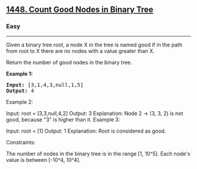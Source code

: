 
<h2><a href="https://leetcode.com/problems/count-good-nodes-in-binary-tree/">1448. Count Good Nodes in Binary Tree</a></h2>
<h3>Easy</h3>
<hr>
<div><p>Given a binary tree root, a node X in the tree is named good if in the path from root to X there are no nodes with a value greater than X.

Return the number of good nodes in the binary tree.

</p>


<p><strong>Example 1:</strong></p>
<pre><strong>Input:</strong> [3,1,4,3,null,1,5]
<strong>Output:</strong> 4
</pre>


Example 2:



Input: root = [3,3,null,4,2]
Output: 3
Explanation: Node 2 -> (3, 3, 2) is not good, because "3" is higher than it.
Example 3:

Input: root = [1]
Output: 1
Explanation: Root is considered as good.
 

Constraints:

The number of nodes in the binary tree is in the range [1, 10^5].
Each node's value is between [-10^4, 10^4].
